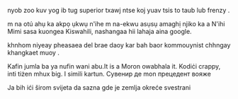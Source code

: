 nyob zoo kuv yog ib tug superior txawj ntse koj yuav tsis to taub lub frenzy .

m na otú ahụ ka akpọ ụkwụ n'ihe m na-ekwu asụsụ amaghị njiko ka a N'ihi 
Mimi sasa kuongea Kiswahili, nashangaa hii lahaja aina google.

khnhom niyeay  pheasaea del brae  daoy kar bah baor kommouynist chhngay khangkaet  muoy .

Kafin jumla ba ya nufin wani abu.It is a Moron owabhala it.
Kodiċi crappy, inti tiżen mhux big. I simili kartun.
Сувенир де mon прецедент вояже

Ja bih ići širom svijeta da sazna gde je zemlja okreće svestrani